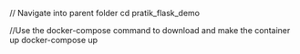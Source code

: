 // Navigate into parent folder
cd pratik_flask_demo

//Use the docker-compose command to download and make the container up
docker-compose up
